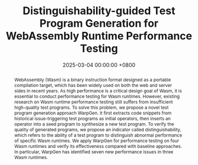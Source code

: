 ---
title:          "Distinguishability-guided Test Program Generation for WebAssembly Runtime Performance Testing"
date:           2025-03-04 00:00:00 +0800
selected:       true
pub:            >-
                The 32nd IEEE International Conference on Software Analysis, Evolution and Reengineering, Montreal, QC, Canada, Mar. 4-7, 2025.
pub_pre:        >-
                <span class="badge badge-pill badge-custom badge-success">SANER'25</span> 
abstract: >-
  WebAssembly (Wasm) is a binary instruction format designed as a portable compilation target, which has been widely used on both the web and server sides in recent years. As high performance is a critical design goal of Wasm, it is essential to conduct performance testing for Wasm runtimes. However, existing research on Wasm runtime performance testing still suffers from insufficient high-quality test programs. To solve this problem, we propose a novel test program generation approach WarpGen. It first extracts code snippets from historical issue-triggering test programs as initial operators, then inserts an operator into a seed program to synthesize a new test program. To verify the quality of generated programs, we propose an indicator called distinguishability, which refers to the ability of a test program to distinguish abnormal performance of specific Wasm runtimes. We apply WarpGen for performance testing on four Wasm runtimes and verify its effectiveness compared with baseline approaches. In particular, WarpGen has identified seven new performance issues in three Wasm runtimes.
# cover:          
authors:
  - Shuyao Jiang
  - Ruiying Zeng
  - Yangfan Zhou
  - Michael R. Lyu
links:
  Paper: https://shuyaojiang.github.io/files/SANER25/SANER25_WarpGen.pdf
  Arxiv: https://arxiv.org/abs/2412.20100
  Slides: https://shuyaojiang.github.io/files/SANER25/SANER25_WarpGen_Slides.pdf
  Project: https://github.com/ShuyaoJiang/WarpGen
  DOI: https://doi.org/10.1109/SANER64311.2025.00078
  BibTex: https://shuyaojiang.github.io/files/SANER25/SANER25_bibtex.txt
---